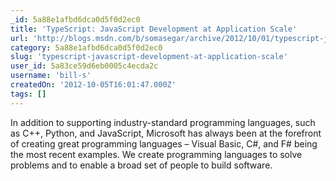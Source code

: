 ```yaml
---
_id: 5a88e1afbd6dca0d5f0d2ec0
title: 'TypeScript: JavaScript Development at Application Scale'
url: 'http://blogs.msdn.com/b/somasegar/archive/2012/10/01/typescript-javascript-development-at-application-scale.aspx'
category: 5a88e1afbd6dca0d5f0d2ec0
slug: 'typescript-javascript-development-at-application-scale'
user_id: 5a83ce59d6eb0005c4ecda2c
username: 'bill-s'
createdOn: '2012-10-05T16:01:47.000Z'
tags: []
---
```


In addition to supporting industry-standard programming languages, such as C++, Python, and JavaScript, Microsoft has always been at the forefront of creating great programming languages – Visual Basic, C#, and F# being the most recent examples. We create programming languages to solve problems and to enable a broad set of people to build software.

